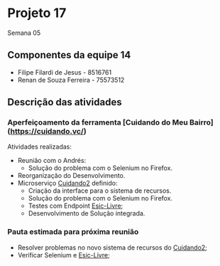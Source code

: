 # Projeto 17

Semana 05

## Componentes da equipe 14

* Filipe Filardi de Jesus - 8516761
* Renan de Souza Ferreira - 75573512

## Descrição das atividades

### Aperfeiçoamento da ferramenta [Cuidando do Meu Bairro] (https://cuidando.vc/)

Atividades realizadas:
* Reunião com o Andrés:
   * Solução do problema com o Selenium no Firefox.
* Reorganização do Desenvolvimento.
* Microserviço [Cuidando2](https://github.com/okfn-brasil/cuidando2) definido:
   * Criação da interface para o sistema de recursos.
   * Solução do problema com o Selenium no Firefox.
   * Testes com Endpoint [Esic-Livre](https://github.com/okfn-brasil/esiclivre);
   * Desenvolvimento de Solução integrada.


### Pauta estimada para próxima reunião

* Resolver problemas no novo sistema de recursos do [Cuidando2](https://github.com/okfn-brasil/cuidando2);
* Verificar Selenium e [Esic-Livre](https://github.com/okfn-brasil/esiclivre);
